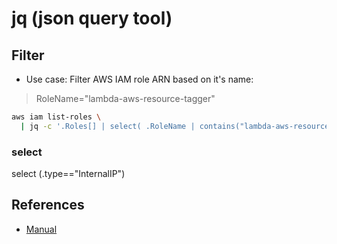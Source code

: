 # jq (json query tool)

## Filter

* Use case: Filter AWS IAM role ARN based on it's name:

> RoleName="lambda-aws-resource-tagger"

```bash
aws iam list-roles \
  | jq -c '.Roles[] | select( .RoleName | contains("lambda-aws-resource-tagger"))' |jq .Arn
```

### select

select (.type=="InternalIP")

## References

- [Manual](https://stedolan.github.io/jq/manual/)
